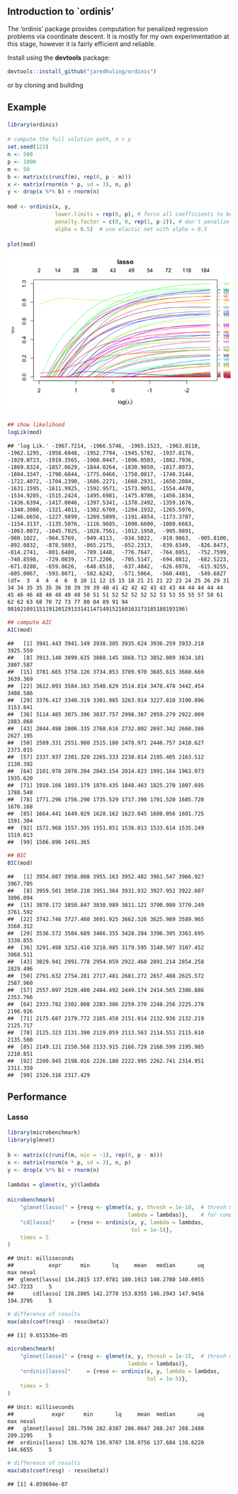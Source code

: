 
## Introduction to \`ordinis’

The ‘ordinis’ package provides computation for penalized regression
problems via coordinate descent. It is mostly for my own experimentation
at this stage, however it is fairly efficient and reliable.

Install using the **devtools** package:

``` r
devtools::install_github("jaredhuling/ordinis")
```

or by cloning and building

## Example

``` r
library(ordinis)

# compute the full solution path, n > p
set.seed(123)
n <- 500
p <- 1000
m <- 50
b <- matrix(c(runif(m), rep(0, p - m)))
x <- matrix(rnorm(n * p, sd = 3), n, p)
y <- drop(x %*% b) + rnorm(n)

mod <- ordinis(x, y, 
               lower.limits = rep(0, p), # force all coefficients to be positive
               penalty.factor = c(0, 0, rep(1, p-2)), # don't penalize first two coefficients
               alpha = 0.5)  # use elastic net with alpha = 0.5

plot(mod)
```

![](vignettes/unnamed-chunk-1-1.png)<!-- -->

``` r
## show likelihood
logLik(mod)
```

    ## 'log Lik.' -1967.7214, -1966.5746, -1965.1523, -1963.8118, -1962.1295, -1958.6048, -1952.7794, -1945.5702, -1937.8176, -1929.0723, -1919.3565, -1908.0447, -1896.0503, -1882.7936, -1869.8324, -1857.0629, -1844.0264, -1830.9850, -1817.8073, -1804.3347, -1790.6844, -1775.0466, -1758.0817, -1740.3144, -1722.4072, -1704.2390, -1686.2271, -1668.2931, -1650.2084, -1631.1595, -1611.9925, -1592.9571, -1573.9051, -1554.4478, -1534.9205, -1515.2424, -1495.6981, -1475.8786, -1456.1834, -1436.6394, -1417.0046, -1397.5341, -1378.2492, -1359.1676, -1340.3080, -1321.4011, -1302.6709, -1284.1932, -1265.5976, -1246.6656, -1227.9899, -1209.5899, -1191.4854, -1173.3787, -1154.3137, -1135.5076, -1116.9685, -1098.6600, -1080.6663, -1063.0072, -1045.7025, -1028.7561, -1012.1958,  -995.9891,  -980.1022,  -964.5769,  -949.4113,  -934.5822,  -919.9863,  -905.8100,  -892.0832,  -878.5893,  -865.2175,  -852.2313,  -839.6349,  -826.8473,  -814.2741,  -801.6480,  -789.1448,  -776.7647,  -764.6951,  -752.7599,  -740.8598,  -729.0839,  -717.2206,  -705.5147,  -694.0812,  -682.5223,  -671.0280,  -659.8626,  -648.6518,  -637.4842,  -626.6976,  -615.9255,  -605.0067,  -593.8071,  -582.6243,  -571.5064,  -560.4481,  -549.6827 (df=  3  4  4  4  6  8 10 11 12 15 15 18 21 21 21 22 23 24 25 26 29 31 34 34 35 35 35 36 38 39 39 39 40 41 42 42 42 43 43 43 44 44 44 44 44 45 46 46 48 48 48 48 48 50 51 51 52 52 52 52 52 53 53 55 55 57 58 61 62 62 63 68 70 72 73 77 80 84 89 91 94 98102109115119120129133141147149152160163173185188193196)

``` r
## compute AIC
AIC(mod)
```

    ##   [1] 3941.443 3941.149 3938.305 3935.624 3936.259 3933.210 3925.559
    ##   [8] 3913.140 3899.635 3888.145 3868.713 3852.089 3834.101 3807.587
    ##  [15] 3781.665 3758.126 3734.053 3709.970 3685.615 3660.669 3639.369
    ##  [22] 3612.093 3584.163 3548.629 3514.814 3478.478 3442.454 3408.586
    ##  [29] 3376.417 3340.319 3301.985 3263.914 3227.810 3190.896 3153.841
    ##  [36] 3114.485 3075.396 3037.757 2998.367 2959.279 2922.009 2883.068
    ##  [43] 2844.498 2806.335 2768.616 2732.802 2697.342 2660.386 2627.195
    ##  [50] 2589.331 2551.980 2515.180 2478.971 2446.757 2410.627 2373.015
    ##  [57] 2337.937 2301.320 2265.333 2230.014 2195.405 2163.512 2130.392
    ##  [64] 2101.978 2070.204 2043.154 2014.823 1991.164 1963.973 1935.620
    ##  [71] 1910.166 1893.179 1870.435 1848.463 1825.270 1807.695 1788.548
    ##  [78] 1771.296 1756.290 1735.529 1717.390 1701.520 1685.720 1676.168
    ##  [85] 1664.441 1649.029 1628.162 1623.045 1608.056 1601.725 1591.304
    ##  [92] 1572.968 1557.395 1551.851 1536.013 1533.614 1535.249 1519.013
    ##  [99] 1506.896 1491.365

``` r
## BIC
BIC(mod)
```

    ##   [1] 3954.087 3958.008 3955.163 3952.482 3961.547 3966.927 3967.705
    ##   [8] 3959.501 3950.210 3951.364 3931.932 3927.952 3922.607 3896.094
    ##  [15] 3870.172 3850.847 3830.989 3811.121 3790.980 3770.249 3761.592
    ##  [22] 3742.746 3727.460 3691.925 3662.326 3625.989 3589.965 3560.312
    ##  [29] 3536.572 3504.689 3466.355 3428.284 3396.395 3363.695 3330.855
    ##  [36] 3291.498 3252.410 3218.985 3179.595 3140.507 3107.452 3068.511
    ##  [43] 3029.941 2991.778 2954.059 2922.460 2891.214 2854.258 2829.496
    ##  [50] 2791.632 2754.281 2717.481 2681.272 2657.488 2625.572 2587.960
    ##  [57] 2557.097 2520.480 2484.492 2449.174 2414.565 2386.886 2353.766
    ##  [64] 2333.782 2302.008 2283.386 2259.270 2248.256 2225.278 2196.926
    ##  [71] 2175.687 2179.772 2165.458 2151.914 2132.936 2132.219 2125.717
    ##  [78] 2125.323 2131.390 2119.059 2113.563 2114.551 2115.610 2135.560
    ##  [85] 2149.121 2150.568 2133.915 2166.729 2168.599 2195.985 2210.851
    ##  [92] 2200.945 2198.016 2226.188 2222.995 2262.741 2314.951 2311.359
    ##  [99] 2320.316 2317.429

## Performance

### Lasso

``` r
library(microbenchmark)
library(glmnet)

b <- matrix(c(runif(m, min = -1), rep(0, p - m)))
x <- matrix(rnorm(n * p, sd = 3), n, p)
y <- drop(x %*% b) + rnorm(n)

lambdas = glmnet(x, y)$lambda

microbenchmark(
    "glmnet[lasso]" = {resg <- glmnet(x, y, thresh = 1e-10,  # thresh must be very small 
                                      lambda = lambdas)},    # for comparable precision
    "cd[lasso]"     = {reso <- ordinis(x, y, lambda = lambdas, 
                                       tol = 1e-5)},
    times = 5
)
```

    ## Unit: milliseconds
    ##           expr      min       lq     mean   median       uq      max neval
    ##  glmnet[lasso] 134.2815 137.9781 180.1913 140.2780 140.6955 347.7233     5
    ##      cd[lasso] 138.2805 142.2778 153.8355 146.2943 147.9456 194.3795     5

``` r
# difference of results
max(abs(coef(resg) - reso$beta))
```

    ## [1] 9.651536e-05

``` r
microbenchmark(
    "glmnet[lasso]" = {resg <- glmnet(x, y, thresh = 1e-15,  # thresh must be very low for comparable precision
                                      lambda = lambdas)},
    "ordinis[lasso]"     = {reso <- ordinis(x, y, lambda = lambdas, 
                                            tol = 1e-5)},
    times = 5
)
```

    ## Unit: milliseconds
    ##            expr      min       lq     mean  median       uq      max neval
    ##   glmnet[lasso] 281.7596 282.8387 286.0647 288.247 288.2488 289.2295     5
    ##  ordinis[lasso] 136.9276 136.9787 138.9756 137.684 138.6220 144.6655     5

``` r
# difference of results
max(abs(coef(resg) - reso$beta))
```

    ## [1] 4.859694e-07
